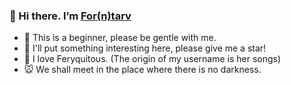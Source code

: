 ### 👋 Hi there. I’m [For(n)tarv](https://github.com/forntarv)

- 🌱 This is a beginner, please be gentle with me.
- 🌟 I'll put something interesting here, please give me a star!
- 💽 I love Feryquitous. (The origin of my username is her songs)
- 🐭 We shall meet in the place where there is no darkness.

<!---
forntarv/forntarv is a ✨ special ✨ repository because its `README.md` (this file) appears on your GitHub profile.
You can click the Preview link to take a look at your changes.
--->
